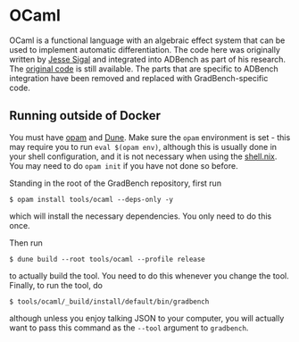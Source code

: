 # OCaml

OCaml is a functional language with an algebraic effect system that can be used
to implement automatic differentiation. The code here was originally written by
[Jesse Sigal][] and integrated into ADBench as part of his research. The
[original code][] is still available. The parts that are specific to ADBench
integration have been removed and replaced with GradBench-specific code.

[Jesse Sigal]: https://www.jsigal.com/
[original code]:
  https://github.com/jasigal/ADBench/tree/b98752f96a3b785e07ff6991853dc1073e6bf075/src/ocaml

## Running outside of Docker

You must have [opam][] and [Dune][]. Make sure the `opam` environment is set -
this may require you to run `eval $(opam env)`, although this is usually done in
your shell configuration, and it is not necessary when using the
[shell.nix](/shell.nix). You may need to do `opam init` if you have not done so
before.

Standing in the root of the GradBench repository, first run

```
$ opam install tools/ocaml --deps-only -y
```

which will install the necessary dependencies. You only need to do this once.

Then run

```
$ dune build --root tools/ocaml --profile release
```

to actually build the tool. You need to do this whenever you change the tool.
Finally, to run the tool, do

```
$ tools/ocaml/_build/install/default/bin/gradbench
```

although unless you enjoy talking JSON to your computer, you will actually want
to pass this command as the `--tool` argument to `gradbench`.

[opam]: https://opam.ocaml.org/
[Dune]: https://dune.build/
